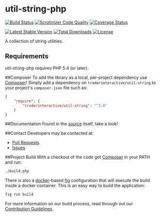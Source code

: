 # util-string-php
[![Build Status](https://travis-ci.org/traderinteractive/util-string-php.svg?branch=master)](https://travis-ci.org/traderinteractive/util-string-php)
[![Scrutinizer Code Quality](http://img.shields.io/scrutinizer/g/traderinteractive/util-string-php.svg?style=flat)](https://scrutinizer-ci.com/g/traderinteractive/util-string-php/)
[![Coverage Status](https://coveralls.io/repos/traderinteractive/util-string-php/badge.svg?branch=master&service=github)](https://coveralls.io/github/traderinteractive/util-string-php?branch=master)

[![Latest Stable Version](http://img.shields.io/packagist/v/traderinteractive/util-string.svg?style=flat)](https://packagist.org/packages/traderinteractive/util-string)
[![Total Downloads](http://img.shields.io/packagist/dt/traderinteractive/util-string.svg?style=flat)](https://packagist.org/packages/traderinteractive/util-string)
[![License](http://img.shields.io/packagist/l/traderinteractive/util-string.svg?style=flat)](https://packagist.org/packages/traderinteractive/util-string)

A collection of string utilities.

## Requirements

util-string-php requires PHP 5.4 (or later).

##Composer
To add the library as a local, per-project dependency use [Composer](http://getcomposer.org)! Simply add a dependency on
`traderinteractive/util-string` to your project's `composer.json` file such as:

```json
{
    "require": {
        "traderinteractive/util-string": "^3.0"
    }
}
```
##Documentation
Found in the [source](src) itself, take a look!

##Contact
Developers may be contacted at:

 * [Pull Requests](https://github.com/traderinteractive/util-string-php/pulls)
 * [Issues](https://github.com/traderinteractive/util-string-php/issues)

##Project Build
With a checkout of the code get [Composer](http://getcomposer.org) in your PATH and run:

```sh
./build.php
```

There is also a [docker](http://www.docker.com/)-based
[fig](http://www.fig.sh/) configuration that will execute the build inside a
docker container.  This is an easy way to build the application:
```sh
fig run build
```

For more information on our build process, read through out our [Contribution Guidelines](CONTRIBUTING.md).
